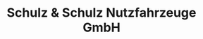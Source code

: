 ---
title: "Schulz & Schulz Nutzfahrzeuge GmbH"
url: /neuruppin/schulz-und-schulz-nutzfahrzeuge-gmbh/
shop: Autohaus
---